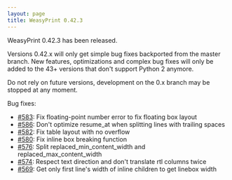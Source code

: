 ```yaml
---
layout: page
title: WeasyPrint 0.42.3
---
```


WeasyPrint 0.42.3 has been released.

Versions 0.42.x will only get simple bug fixes backported from the master
branch. New features, optimizations and complex bug fixes will only be added
to the 43+ versions that don't support Python 2 anymore.

Do not rely on future versions, development on the 0.x branch may be stopped at
any moment.

Bug fixes:

* [#583](https://github.com/Kozea/WeasyPrint/issues/583>):
  Fix floating-point number error to fix floating box layout
* [#586](https://github.com/Kozea/WeasyPrint/issues/586>):
  Don't optimize resume_at when splitting lines with trailing spaces
* [#582](https://github.com/Kozea/WeasyPrint/issues/582>):
  Fix table layout with no overflow
* [#580](https://github.com/Kozea/WeasyPrint/issues/580>):
  Fix inline box breaking function
* [#576](https://github.com/Kozea/WeasyPrint/issues/576>):
  Split replaced_min_content_width and replaced_max_content_width
* [#574](https://github.com/Kozea/WeasyPrint/issues/574>):
  Respect text direction and don't translate rtl columns twice
* [#569](https://github.com/Kozea/WeasyPrint/issues/569>):
  Get only first line's width of inline children to get linebox width
